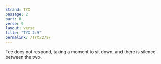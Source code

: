 ```yaml
---
strand: TYX
passage: 2
part: 0
verse: 9
layout: verse
title: "TYX 2:9"
permalink: /TYX/2/9/
---
```

Tee does not respond, taking a moment to sit down, and there is silence between the two.
